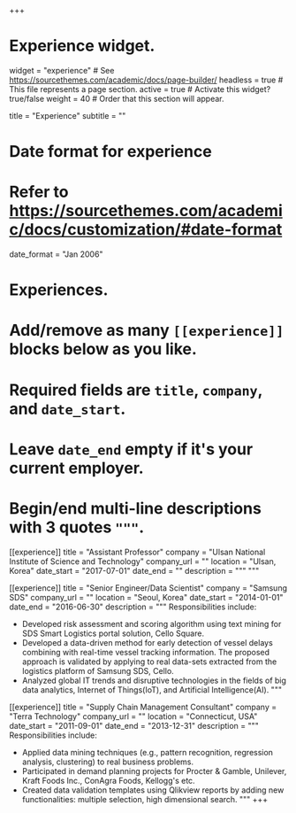 +++
# Experience widget.
widget = "experience"  # See https://sourcethemes.com/academic/docs/page-builder/
headless = true  # This file represents a page section.
active = true  # Activate this widget? true/false
weight = 40  # Order that this section will appear.

title = "Experience"
subtitle = ""

# Date format for experience
#   Refer to https://sourcethemes.com/academic/docs/customization/#date-format
date_format = "Jan 2006"

# Experiences.
#   Add/remove as many `[[experience]]` blocks below as you like.
#   Required fields are `title`, `company`, and `date_start`.
#   Leave `date_end` empty if it's your current employer.
#   Begin/end multi-line descriptions with 3 quotes `"""`.


[[experience]]
  title = "Assistant Professor"
  company = "Ulsan National Institute of Science and Technology"
  company_url = ""
  location = "Ulsan, Korea"
  date_start = "2017-07-01"
  date_end = ""
  description = """ """
  
  
[[experience]]
  title = "Senior Engineer/Data Scientist"
  company = "Samsung SDS"
  company_url = ""
  location = "Seoul, Korea"
  date_start = "2014-01-01"
  date_end = "2016-06-30"
  description = """
  Responsibilities include:
  
  * Developed risk assessment and scoring algorithm using text mining for SDS Smart Logistics portal solution, Cello Square.
  * Developed a data-driven method for early detection of vessel delays combining with real-time vessel tracking information. The proposed approach is validated by applying to real data-sets extracted from the logistics platform of Samsung SDS, Cello.
  * Analyzed global IT trends and disruptive technologies in the fields of big data analytics, Internet of Things(IoT), and Artificial Intelligence(AI).
  """

[[experience]]
  title = "Supply Chain Management Consultant"
  company = "Terra Technology"
  company_url = ""
  location = "Connecticut, USA"
  date_start = "2011-09-01"
  date_end = "2013-12-31"
  description = """
  Responsibilities include:
  
  * Applied data mining techniques (e.g., pattern recognition, regression analysis, clustering) to real business problems.
  * Participated in demand planning projects for Procter & Gamble, Unilever, Kraft Foods Inc., ConAgra Foods, Kellogg's etc.
  * Created data validation templates using Qlikview reports by adding new functionalities: multiple selection, high dimensional search.
  """
+++
